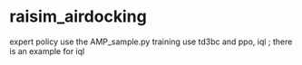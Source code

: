 # raisim_airdocking
 expert policy use the AMP_sample.py 
 training use td3bc and ppo, iql ;
 there is an example for iql
